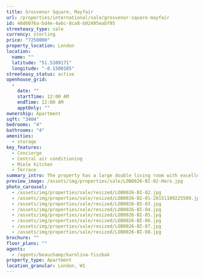 ```yaml
---
title: Grosvenor Square, Mayfair
url: /properties/international/sale/grosvenor-square-mayfair
id: 40d6076a-bd4e-4a6c-8ca8-b02495eabf95
streeteasy_type: sale
currency: sterling
price: "7250000"
property_location: London
location:
  name: ""
  latitude: "51.5109171"
  longitude: "-0.1500185"
streeteasy_status: active
openhouse_grid:
  - 
    date: ""
    startTime: 12:00 AM
    endTime: 12:00 AM
    apptOnly: ""
ownership: Apartment
sqft: "3404"
bedrooms: "4"
bathrooms: "4"
amenities:
  - storage
key_features:
  - Concierge
  - Central air conditioning
  - Miele kitchen
  - Terrace
summary_intro: The property has a large double living room with excellent ceiling height and a great entertaining space. The property benefits from air conditioning, Miele kitchen units and a Crestron home automation system.
preview_image: /assets/img/properties/sale/LOB0026-BI-02-Hero.jpg
photo_carousel:
  - /assets/img/properties/sale/resized/LOB0026-BI-02.jpg
  - /assets/img/properties/sale/resized/LOB0026-BI-01-20151109225509.jpg
  - /assets/img/properties/sale/resized/LOB0026-BI-03.jpg
  - /assets/img/properties/sale/resized/LOB0026-BI-04.jpg
  - /assets/img/properties/sale/resized/LOB0026-BI-05.jpg
  - /assets/img/properties/sale/resized/LOB0026-BI-06.jpg
  - /assets/img/properties/sale/resized/LOB0026-BI-07.jpg
  - /assets/img/properties/sale/resized/LOB0026-BI-08.jpg
brochure: ""
floor_plans: ""
agents:
  - /agents/beauchamp/karolina-fiszbak
property_type: Apartment
location_granular: London, W1
---
```

